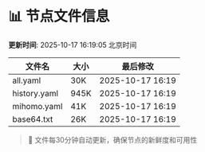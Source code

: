 # 📊 节点文件信息

**更新时间**: 2025-10-17 16:19:05 北京时间

| 文件名 | 大小 | 最后修改 |
|--------|------|----------|
| all.yaml | 30K | 2025-10-17 16:19 |
| history.yaml | 945K | 2025-10-17 16:19 |
| mihomo.yaml | 41K | 2025-10-17 16:19 |
| base64.txt | 26K | 2025-10-17 16:19 |

> 🔄 文件每30分钟自动更新，确保节点的新鲜度和可用性
